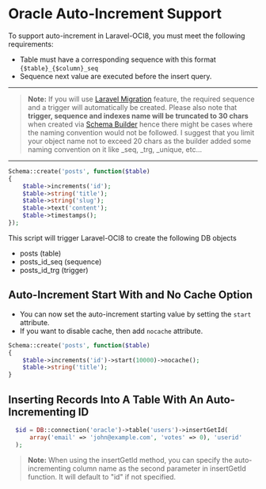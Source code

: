 # Oracle Auto-Increment Support
To support auto-increment in Laravel-OCI8, you must meet the following requirements:
- Table must have a corresponding sequence with this format ```{$table}_{$column}_seq```
- Sequence next value are executed before the insert query.

***********

> **Note:** If you will use [Laravel Migration](http://laravel.com/docs/migrations) feature, the required sequence and a trigger will automatically be created. Please also note that **trigger, sequence and indexes name will be truncated to 30 chars** when created via [Schema Builder](http://laravel.com/docs/schema) hence there might be cases where the naming convention would not be followed. I suggest that you limit your object name not to exceed 20 chars as the builder added some naming convention on it like _seq, _trg, _unique, etc...

***********

```php
Schema::create('posts', function($table)
{
    $table->increments('id');
    $table->string('title');
    $table->string('slug');
    $table->text('content');
    $table->timestamps();
});
```

This script will trigger Laravel-OCI8 to create the following DB objects
- posts (table)
- posts_id_seq (sequence)
- posts_id_trg (trigger)

## Auto-Increment Start With and No Cache Option
- You can now set the auto-increment starting value by setting the `start` attribute.
- If you want to disable cache, then add `nocache` attribute.

```php
Schema::create('posts', function($table)
{
    $table->increments('id')->start(10000)->nocache();
    $table->string('title');
}
```

## Inserting Records Into A Table With An Auto-Incrementing ID

```php
  $id = DB::connection('oracle')->table('users')->insertGetId(
      array('email' => 'john@example.com', 'votes' => 0), 'userid'
  );
```

> **Note:** When using the insertGetId method, you can specify the auto-incrementing column name as the second parameter in insertGetId function. It will default to "id" if not specified.
